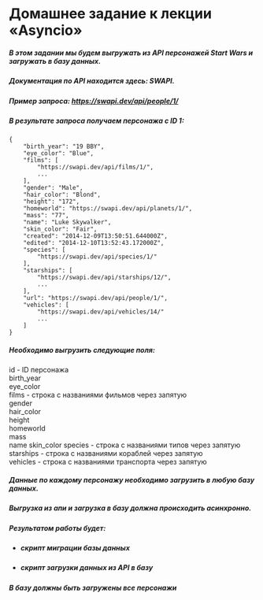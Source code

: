 # Домашнее задание к лекции «Asyncio»
##### В этом задании мы будем выгружать из API персонажей Start Wars и загружать в базу данных.
##### Документация по API находится здесь: SWAPI.
##### Пример запроса: https://swapi.dev/api/people/1/
##### В результате запроса получаем персонажа с ID 1:
~~~
{
    "birth_year": "19 BBY",
    "eye_color": "Blue",
    "films": [
        "https://swapi.dev/api/films/1/",
        ...
    ],
    "gender": "Male",
    "hair_color": "Blond",
    "height": "172",
    "homeworld": "https://swapi.dev/api/planets/1/",
    "mass": "77",
    "name": "Luke Skywalker",
    "skin_color": "Fair",
    "created": "2014-12-09T13:50:51.644000Z",
    "edited": "2014-12-10T13:52:43.172000Z",
    "species": [
        "https://swapi.dev/api/species/1/"
    ],
    "starships": [
        "https://swapi.dev/api/starships/12/",
        ...
    ],
    "url": "https://swapi.dev/api/people/1/",
    "vehicles": [
        "https://swapi.dev/api/vehicles/14/"
        ...
    ]
}
~~~
##### Необходимо выгрузить cледующие поля:  
id - ID персонажа  
birth_year  
eye_color  
films - строка с названиями фильмов через запятую  
gender  
hair_color  
height  
homeworld  
mass  
name
skin_color
species - строка с названиями типов через запятую  
starships - строка с названиями кораблей через запятую  
vehicles - строка с названиями транспорта через запятую  
##### Данные по каждому персонажу необходимо загрузить в любую базу данных.
##### Выгрузка из апи и загрузка в базу должна происходить асинхронно.

##### Результатом работы будет:

* ##### скрипт миграции базы данных
* ##### скрипт загрузки данных из API в базу
##### В базу должны быть загружены все персонажи
